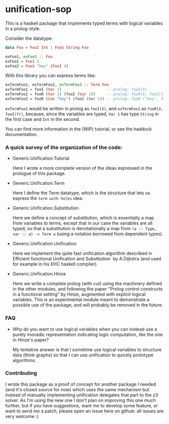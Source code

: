 # unification-sop

This is a haskell package that implements typed terms with logical variables in
a prolog-style.

Consider the datatype:

``` haskell
data Foo = FooI Int | FooS String Foo

exFoo1, exFoo2 :: Foo
exFoo1 = FooI 3
exFoo2 = FooS "hey" (FooI 4)
```

With this library you can express terms like:

``` haskell
exTermFoo1, exTermFoo2, exTermFoo3 :: Term Foo
exTermFoo1 = fooI (Var 1)                    -- prolog: fooI(X)
exTermFoo2 = fooR (Var 1) (fooI (Var 1))     -- prolog: fooR(X, fooI(Y))
exTermFoo3 = fooR (Con "hey") (fooI (Var 1)) -- prolog: fooR ("hey", fooI(X))
```

`exTermFoo1` would be written in prolog as `fooI(X)`, and `exTermFoo2` as
`fooR(X, fooI(Y))`, because, since the variables are typed, `Var 1` has type
`String` in the first case and `Int` in the second.

You can find more information in the (WIP) tutorial, or see the haddock
documentation.

### A quick survey of the organization of the code:

- Generic.Unification.Tutorial

    Here I wrote a more complete version of the ideas expressed in the prologue
    of this package.

- Generic.Unification.Term

    Here I define the Term datatype, which is the structure that lets us express
    the `term with holes` idea.
    
- Generic.Unification.Substitution

    Here we define a concept of substitution, which is essentially a map from
    variables to terms, except that in our case the variables are all typed, so
    that a substitution is denotationally a map from `(a :: Type, var :: a) ->
    Term a` (using a notation borrowed from dependent types).
    
- Generic.Unification.Unification

    Here we implement the quite fast unification algorithm described in
    Efficient functional Unification and Substitution` by A.Dijkstra (and used
    for example in his EHC haskell compiler).

- Generic.Unification.Hinze

    Here we write a complete prolog (with cut) using the machinery defined in
    the other modules, and following the paper "Prolog control constructs in a
    functional setting" by Hinze, augmented with explicit logical variables.
    This is an experimental module meant to demonstrate a possible use of the
    package, and will probably be removed in the future.

### FAQ
- Why do you want to use logical variables when you can instead use a purely
monadic representation indicating logic computation, like the one in Hinze's
paper?

    My tentative answer is that I sometime use logical variables to structure
    data (think graphs) so that I can use unification to quickly prototype
    algorithms.

### Contributing

I wrote this package as a proof of concept for another package I needed (and
it's closed source for now) which uses the same mechanism but instead of
manually implementing unification delegates that part to the z3 solver. As I'm
using the new one I don't plan on improving this one much further, but if you
have suggestions, want me to develop some feature, or want to send me a patch,
please open an issue here on github: all issues are very welcome :)

